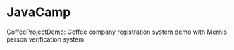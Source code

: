 # JavaCamp
CoffeeProjectDemo: Coffee company registration system demo with Mernis person verification system 
